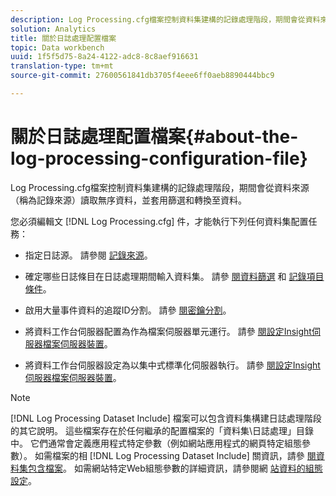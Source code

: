 ```yaml
---
description: Log Processing.cfg檔案控制資料集建構的記錄處理階段，期間會從資料來源（稱為記錄來源）讀取無序資料，並套用篩選和轉換至資料。
solution: Analytics
title: 關於日誌處理配置檔案
topic: Data workbench
uuid: 1f5f5d75-8a24-4122-adc8-8c8aef916631
translation-type: tm+mt
source-git-commit: 27600561841db3705f4eee6ff0aeb8890444bbc9

---
```



# 關於日誌處理配置檔案{#about-the-log-processing-configuration-file}

Log Processing.cfg檔案控制資料集建構的記錄處理階段，期間會從資料來源（稱為記錄來源）讀取無序資料，並套用篩選和轉換至資料。

您必須編輯文 [!DNL Log Processing.cfg] 件，才能執行下列任何資料集配置任務：

* 指定日誌源。 請參閱 [記錄來源](../../../home/c-dataset-const-proc/c-log-proc-config-file/c-log-sources.md)。
* 確定哪些日誌條目在日誌處理期間輸入資料集。 請參 [閱資料篩選](../../../home/c-dataset-const-proc/c-log-proc-config-file/c-info-log-proc-param.md) 和 [記錄項目條件](../../../home/c-dataset-const-proc/c-log-proc-config-file/c-info-log-proc-param.md)。

* 啟用大量事件資料的追蹤ID分割。 請參 [閱密鑰分割](../../../home/c-dataset-const-proc/c-log-proc-config-file/c-info-log-proc-param.md)。
* 將資料工作台伺服器配置為作為檔案伺服器單元運行。 請參 [閱設定Insight伺服器檔案伺服器裝置](../../../home/c-dataset-const-proc/c-log-proc-config-file/c-ins-svr-file-svr-unit.md)。
* 將資料工作台伺服器設定為以集中式標準化伺服器執行。 請參 [閱設定Insight伺服器檔案伺服器裝置](../../../home/c-dataset-const-proc/c-log-proc-config-file/c-ins-svr-file-svr-unit.md)。

>[!NOTE]
>
>[!DNL Log Processing Dataset Include] 檔案可以包含資料集構建日誌處理階段的其它說明。 這些檔案存在於任何繼承的配置檔案的「資料集\日誌處理」目錄中。 它們通常會定義應用程式特定參數（例如網站應用程式的網頁特定組態參數）。 如需檔案的相 [!DNL Log Processing Dataset Include] 關資訊，請參 [閱資料集包含檔案](../../../home/c-dataset-const-proc/c-dataset-inc-files/c-abt-dataset-inc-files.md)。 如需網站特定Web組態參數的詳細資訊，請參閱網 [站資料的組態設定](../../../home/c-dataset-const-proc/c-config-web-data/c-config-web-data.md)。

